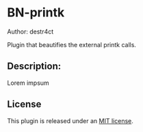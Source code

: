 # BN-printk
Author: destr4ct

Plugin that beautifies the external printk calls.

## Description:
Lorem impsum

## License

This plugin is released under an [MIT license](./license).
